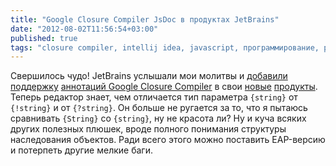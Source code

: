 ```yaml
---
title: "Google Closure Compiler JsDoc в продуктах JetBrains"
date: "2012-08-02T11:56:54+03:00"
published: true
tags: "closure compiler, intellij idea, javascript, программирование, работа"
---
```


Свершилось чудо! JetBrains услышали мои молитвы и [добавили поддержку](http://blog.jetbrains.com/webide/2012/08/closure-syntax/) [аннотаций Google Closure Compiler](https://developers.google.com/closure/compiler/docs/js-for-compiler) в свои [новые](http://confluence.jetbrains.com/display/IDEADEV/IDEA+12+EAP) [продукты](http://confluence.jetbrains.com/display/WI/Web+IDE+EAP). Теперь редактор знает, чем отличается тип параметра `{string}` от `{!string}` и от `{?string}`. Он больше не ругается за то, что я пытаюсь сравнивать `{String}` cо `{string}`, ну не красота ли? Ну и куча всяких других полезных плюшек, вроде полного понимания структуры наследования объектов. Ради всего этого можно поставить EAP-версию и потерпеть другие мелкие баги.
